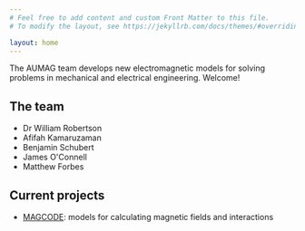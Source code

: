 ```yaml
---
# Feel free to add content and custom Front Matter to this file.
# To modify the layout, see https://jekyllrb.com/docs/themes/#overriding-theme-defaults

layout: home
---
```


The AUMAG team develops new electromagnetic models for solving problems in mechanical
and electrical engineering. Welcome!

## The team

* Dr William Robertson
* Afifah Kamaruzaman
* Benjamin Schubert
* James O'Connell
* Matthew Forbes

## Current projects

* [MAGCODE](http://wspr.io/magcode/): models for calculating magnetic fields and interactions

